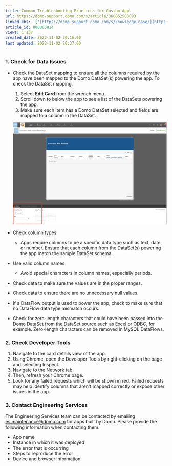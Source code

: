 ```yaml
---
title: Common Troubleshooting Practices for Custom Apps
url: https://domo-support.domo.com/s/article/360052583893
linked_kbs:  ['[https://domo-support.domo.com/s/knowledge-base/](https://domo-support.domo.com/s/knowledge-base/)', '[https://domo-support.domo.com/s/](https://domo-support.domo.com/s/)', '[https://domo-support.domo.com/s/topic/0TO5w000000ZampGAC](https://domo-support.domo.com/s/topic/0TO5w000000ZampGAC)', '[https://domo-support.domo.com/s/topic/0TO5w000000ZanOGAS](https://domo-support.domo.com/s/topic/0TO5w000000ZanOGAS)', '[https://domo-support.domo.com/s/article/360052583893](https://domo-support.domo.com/s/article/360052583893)', '[https://domo-support.domo.com/s/topic/0TO5w000000ZanOGAS/custom-apps](https://domo-support.domo.com/s/topic/0TO5w000000ZanOGAS/custom-apps)', '[https://domo-support.domo.com/s/article/360043429933](https://domo-support.domo.com/s/article/360043429933)', '[https://domo-support.domo.com/s/article/360043429953](https://domo-support.domo.com/s/article/360043429953)', '[https://domo-support.domo.com/s/article/360042925494](https://domo-support.domo.com/s/article/360042925494)', '[https://domo-support.domo.com/s/article/360043429913](https://domo-support.domo.com/s/article/360043429913)', '[https://domo-support.domo.com/s/article/4408174643607](https://domo-support.domo.com/s/article/4408174643607)', '[https://domo-support.domo.com/s/login/](https://domo-support.domo.com/s/login/)']
article_id: 000005014
views: 1,137
created_date: 2022-11-02 20:16:00
last updated: 2022-11-02 20:37:00
---
```




### 1. Check for Data Issues


* Check the DataSet mapping to ensure all the columns required by the app have been mapped to the Domo DataSet(s) powering the app. To check the DataSet mapping,


	1. Select **Edit Card** from the wrench menu.
	2. Scroll down to below the app to see a list of the DataSets powering the app.
	3. Make sure each item has a Domo DataSet selected and fields are mapped to a column in the DataSet.  
	  
	![Custom_Apps_-_DataSets.png](Custom_Apps_-_DataSets.png)
* Check column types


	+ Apps require columns to be a specific data type such as text, date, or number. Ensure that each column from the DataSet(s) powering the app match the sample DataSet schema.
* Use valid column names


	+ Avoid special characters in column names, especially periods.
* Check data to make sure the values are in the proper ranges.
* Check data to ensure there are no unnecessary null values.
* If a DataFlow output is used to power the app, check to make sure that no DataFlow data type mismatch occurs.
* Check for zero-length characters that could have been passed into the Domo DataSet from the DataSet source such as Excel or ODBC, for example. Zero-length characters can be removed in MySQL DataFlows.


### 2. Check Developer Tools


1. Navigate to the card details view of the app.
2. Using Chrome, open the Developer Tools by right-clicking on the page and selecting Inspect.
3. Navigate to the Network tab.
4. Then, refresh your Chrome page.
5. Look for any failed requests which will be shown in red. Failed requests may help identify columns that aren't mapped correctly or expose other issues in the app.


### 3. Contact Engineering Services


The Engineering Services team can be contacted by emailing [es.maintenance@domo.com](mailto:es.maintenance@domo.com "mailto:es.maintenance@domo.com") for apps built by Domo. Please provide the following information when contacting them.


* App name
* Instance in which it was deployed
* The error that is occurring
* Steps to reproduce the error
* Device and browser information

